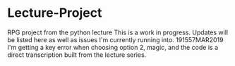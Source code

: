 # Lecture-Project
RPG project from the python lecture
This is a work in progress. Updates will be listed here as well as issues I'm currently running into.
191557MAR2019
I'm getting a key error when choosing option 2, magic, and the code is a direct transcription built from the lecture series.
